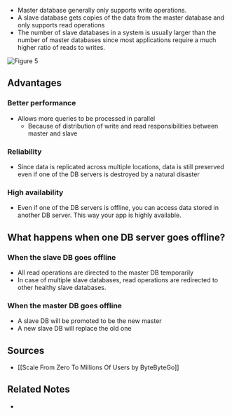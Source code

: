 - Master database generally only supports write operations.
- A slave database gets copies of the data from the master database and only supports read operations
- The number of slave databases in a system is usually larger than the number of master databases since most applications require a much higher ratio of reads to writes.

![Figure 5](master-slave-database.svg.svg)

## Advantages
### Better performance
- Allows more queries to be processed in parallel
	- Because of distribution of write and read responsibilities between master and slave

### Reliability
- Since data is replicated across multiple locations, data is still preserved even if one of the DB servers is destroyed by a natural disaster

### High availability
- Even if one of the DB servers is offline, you can access data stored in another DB server. This way your app is highly available.

## What happens when one DB server goes offline?
### When the slave DB goes offline
- All read operations are directed to the master DB temporarily
- In case of multiple slave databases, read operations are redirected to other healthy slave databases.

### When the master DB goes offline
- A slave DB will be promoted to be the new master
- A new slave DB will replace the old one


## Sources
- [[Scale From Zero To Millions Of Users by ByteByteGo]]

## Related Notes
- 